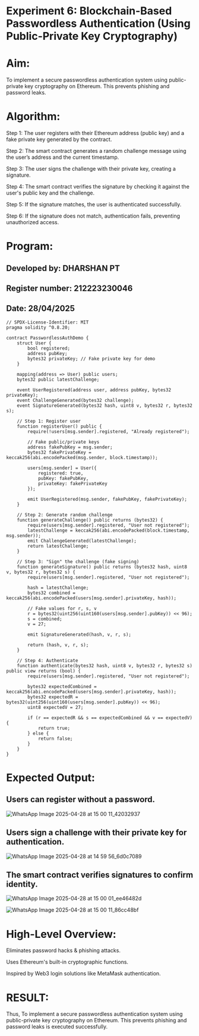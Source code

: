 # Experiment 6: Blockchain-Based Passwordless Authentication (Using Public-Private Key Cryptography)
# Aim:
To implement a secure passwordless authentication system using public-private key cryptography on Ethereum. This prevents phishing and password leaks.

# Algorithm:

Step 1: The user registers with their Ethereum address (public key) and a fake private key generated by the contract.

Step 2: The smart contract generates a random challenge message using the user’s address and the current timestamp.

Step 3: The user signs the challenge with their private key, creating a signature.

Step 4: The smart contract verifies the signature by checking it against the user's public key and the challenge.

Step 5: If the signature matches, the user is authenticated successfully.

Step 6: If the signature does not match, authentication fails, preventing unauthorized access.

# Program:

## Developed by: DHARSHAN PT
## Register number: 212223230046
## Date: 28/04/2025
```
// SPDX-License-Identifier: MIT
pragma solidity ^0.8.20;

contract PasswordlessAuthDemo {
    struct User {
        bool registered;
        address pubKey;
        bytes32 privateKey; // Fake private key for demo
    }

    mapping(address => User) public users;
    bytes32 public latestChallenge;

    event UserRegistered(address user, address pubKey, bytes32 privateKey);
    event ChallengeGenerated(bytes32 challenge);
    event SignatureGenerated(bytes32 hash, uint8 v, bytes32 r, bytes32 s);

    // Step 1: Register user
    function registerUser() public {
        require(!users[msg.sender].registered, "Already registered");

        // Fake public/private keys
        address fakePubKey = msg.sender;
        bytes32 fakePrivateKey = keccak256(abi.encodePacked(msg.sender, block.timestamp));

        users[msg.sender] = User({
            registered: true,
            pubKey: fakePubKey,
            privateKey: fakePrivateKey
        });

        emit UserRegistered(msg.sender, fakePubKey, fakePrivateKey);
    }

    // Step 2: Generate random challenge
    function generateChallenge() public returns (bytes32) {
        require(users[msg.sender].registered, "User not registered");
        latestChallenge = keccak256(abi.encodePacked(block.timestamp, msg.sender));
        emit ChallengeGenerated(latestChallenge);
        return latestChallenge;
    }

    // Step 3: "Sign" the challenge (fake signing)
    function generateSignature() public returns (bytes32 hash, uint8 v, bytes32 r, bytes32 s) {
        require(users[msg.sender].registered, "User not registered");
        
        hash = latestChallenge;
        bytes32 combined = keccak256(abi.encodePacked(users[msg.sender].privateKey, hash));
        
        // Fake values for r, s, v
        r = bytes32(uint256(uint160(users[msg.sender].pubKey)) << 96);
        s = combined;
        v = 27;

        emit SignatureGenerated(hash, v, r, s);

        return (hash, v, r, s);
    }

    // Step 4: Authenticate
    function authenticate(bytes32 hash, uint8 v, bytes32 r, bytes32 s) public view returns (bool) {
        require(users[msg.sender].registered, "User not registered");

        bytes32 expectedCombined = keccak256(abi.encodePacked(users[msg.sender].privateKey, hash));
        bytes32 expectedR = bytes32(uint256(uint160(users[msg.sender].pubKey)) << 96);
        uint8 expectedV = 27;

        if (r == expectedR && s == expectedCombined && v == expectedV) {
            return true;
        } else {
            return false;
        }
    }
}

```

# Expected Output:
## Users can register without a password.
![WhatsApp Image 2025-04-28 at 15 00 11_42032937](https://github.com/user-attachments/assets/560eac53-d2b3-4c0a-9867-c0a54083ee98)


## Users sign a challenge with their private key for authentication.
![WhatsApp Image 2025-04-28 at 14 59 56_6d0c7089](https://github.com/user-attachments/assets/48cc7b9f-d6dd-47f3-9cb1-e9de3d5c5e31)


## The smart contract verifies signatures to confirm identity.
![WhatsApp Image 2025-04-28 at 15 00 01_ee46482d](https://github.com/user-attachments/assets/b5dda14e-b6f6-4e3d-aeef-0424eb3b7002)

![WhatsApp Image 2025-04-28 at 15 00 11_86cc48bf](https://github.com/user-attachments/assets/40ba54c1-69a9-432d-95cc-a70e17cb69cb)


# High-Level Overview:
Eliminates password hacks & phishing attacks.


Uses Ethereum's built-in cryptographic functions.


Inspired by Web3 login solutions like MetaMask authentication.




# RESULT: 

Thus, To implement a secure passwordless authentication system using public-private key cryptography on Ethereum. This prevents phishing and password leaks is executed successfully.
